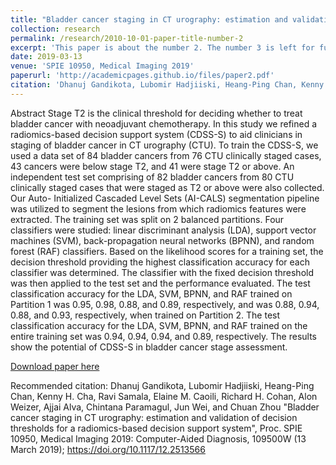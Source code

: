```yaml
---
title: "Bladder cancer staging in CT urography: estimation and validation of decision thresholds for a radiomics-based decision support system"
collection: research
permalink: /research/2010-10-01-paper-title-number-2
excerpt: 'This paper is about the number 2. The number 3 is left for future work.'
date: 2019-03-13
venue: 'SPIE 10950, Medical Imaging 2019'
paperurl: 'http://academicpages.github.io/files/paper2.pdf'
citation: 'Dhanuj Gandikota, Lubomir Hadjiiski, Heang-Ping Chan, Kenny H. Cha, Ravi Samala, Elaine M. Caoili, Richard H. Cohan, Alon Weizer, Ajjai Alva, Chintana Paramagul, Jun Wei, and Chuan Zhou "Bladder cancer staging in CT urography: estimation and validation of decision thresholds for a radiomics-based decision support system", Proc. SPIE 10950, Medical Imaging 2019: Computer-Aided Diagnosis, 109500W (13 March 2019); https://doi.org/10.1117/12.2513566'
---
```

Abstract
Stage T2 is the clinical threshold for deciding whether to treat bladder cancer with neoadjuvant chemotherapy. In this study we refined a radiomics-based decision support system (CDSS-S) to aid clinicians in staging of bladder cancer in CT urography (CTU). To train the CDSS-S, we used a data set of 84 bladder cancers from 76 CTU clinically staged cases, 43 cancers were below stage T2, and 41 were stage T2 or above. An independent test set comprising of 82 bladder cancers from 80 CTU clinically staged cases that were staged as T2 or above were also collected. Our Auto- Initialized Cascaded Level Sets (AI-CALS) segmentation pipeline was utilized to segment the lesions from which radiomics features were extracted. The training set was split on 2 balanced partitions. Four classifiers were studied: linear discriminant analysis (LDA), support vector machines (SVM), back-propagation neural networks (BPNN), and random forest (RAF) classifiers. Based on the likelihood scores for a training set, the decision threshold providing the highest classification accuracy for each classifier was determined. The classifier with the fixed decision threshold was then applied to the test set and the performance evaluated. The test classification accuracy for the LDA, SVM, BPNN, and RAF trained on Partition 1 was 0.95, 0.98, 0.88, and 0.89, respectively, and was 0.88, 0.94, 0.88, and 0.93, respectively, when trained on Partition 2. The test classification accuracy for the LDA, SVM, BPNN, and RAF trained on the entire training set was 0.94, 0.94, 0.94, and 0.89, respectively. The results show the potential of CDSS-S in bladder cancer stage assessment.

[Download paper here](https://github.com/DhanujG/Bladder-Cancer-Classification-using-ML-and-Computer-Vision-Research)

Recommended citation: Dhanuj Gandikota, Lubomir Hadjiiski, Heang-Ping Chan, Kenny H. Cha, Ravi Samala, Elaine M. Caoili, Richard H. Cohan, Alon Weizer, Ajjai Alva, Chintana Paramagul, Jun Wei, and Chuan Zhou "Bladder cancer staging in CT urography: estimation and validation of decision thresholds for a radiomics-based decision support system", Proc. SPIE 10950, Medical Imaging 2019: Computer-Aided Diagnosis, 109500W (13 March 2019); https://doi.org/10.1117/12.2513566